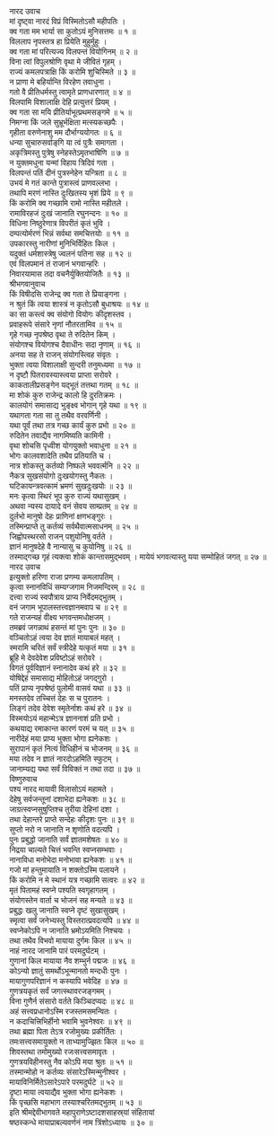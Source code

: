 नारद उवाच  
मां दृष्ट्वा नारदं विप्रं विस्मितोऽसौ महीपतिः ।  
क्व गता मम भार्या सा कुतोऽयं मुनिसत्तमः ॥ १ ॥  
विललाप नृपस्तत्र हा प्रियेति मुहुर्मुहुः ।  
क्व गता मां परित्यज्य विलपन्तं वियोगिनम् ॥ २ ॥  
विना त्वां विपुलश्रोणि वृथा मे जीवितं गृहम् ।  
राज्यं कमलपत्राक्षि किं करोमि शुचिस्मिते ॥ ३ ॥  
न प्राणा मे बहिर्यान्ति विरहेण तवाधुना ।  
गतो वै प्रीतिधर्मस्तु त्वामृते प्राणधारणात् ॥ ४ ॥  
विलपामि विशालाक्षि देहि प्रत्युत्तरं प्रियम् ।  
क्व गता सा मयि प्रीतिर्याभूत्प्रथमसङ्गमे ॥ ५ ॥  
निमग्ना किं जले सुभ्रूर्भक्षिता मत्स्यकच्छपैः ।  
गृहीता वरुणेनाशु मम दौर्भाग्ययोगतः ॥ ६ ॥  
धन्या सुचारुसर्वाङ्‌गि या त्वं पुत्रैः समागता ।  
अकृत्रिमस्तु पुत्रेषु स्नेहस्तेऽमृतभाषिणि ॥ ७ ॥  
न युक्तमधुना यन्मां विहाय त्रिदिवं गता ।  
विलपन्तं पतिं दीनं पुत्रस्नेहेन यन्त्रिता ॥ ८ ॥  
उभयं मे गतं कान्ते पुत्रास्त्वं प्राणवल्लभा ।  
तथापि मरणं नास्ति दुःखितस्य भृशं प्रिये ॥ ९ ॥  
किं करोमि क्व गच्छामि रामो नास्ति महीतले ।  
रामाविरहजं दुःखं जानाति रघुनन्दनः ॥ १० ॥  
विधिना निष्ठुरेणात्र विपरीतं कृतं भुवि ।  
दम्पत्योर्मरणं भिन्नं सर्वथा समचित्तयोः ॥ ११ ॥  
उपकारस्तु नारीणां मुनिभिर्विहितः किल ।  
यदुक्तं धर्मशास्त्रेषु ज्वलनं पतिना सह ॥ १२ ॥  
एवं विलपमानं तं राजानं भगवान्हरिः ।  
निवारयामास तदा वचनैर्युक्तियोजितैः ॥ १३ ॥  
श्रीभगवानुवाच  
किं विषीदसि राजेन्द्र क्व गता ते प्रियाङ्गना ।  
न श्रुतं किं त्वया शास्त्रं न कृतोऽसौ बुधाश्रयः ॥ १४ ॥  
का सा कस्त्वं क्व संयोगो वियोगः कीदृशस्तव ।  
प्रवाहरूपे संसारे नृणां नौतरतामिव ॥ १५ ॥  
गृहे गच्छ नृपश्रेष्ठ वृथा ते रुदितेन किम् ।  
संयोगश्च वियोगश्च दैवाधीनः सदा नृणाम् ॥ १६ ॥  
अनया सह ते राजन् संयोगस्त्विह संवृतः ।  
भुक्ता त्वया विशालाक्षी सुन्दरी तनुमध्यमा ॥ १७ ॥  
न दृष्टौ पितरावस्यास्त्वया प्राप्ता सरोवरे ।  
काकतालीप्रसङ्गेन यद्‌भूतं तत्तथा गतम् ॥ १८ ॥  
मा शोकं कुरु राजेन्द्र कालो हि दुरतिक्रमः ।  
कालयोगं समासाद्य भुङ्क्ष्व भोगान् गृहे यथा ॥ १९ ॥  
यथागता गता सा तु तथैव वरवर्णिनी ।  
यथा पूर्वं तथा तत्र गच्छ कार्यं कुरु प्रभो ॥ २० ॥  
रुदितेन तवाद्यैव नागमिष्यति कामिनी ।  
वृथा शोचसि पृध्वीश योगयुक्तो भवाधुना ॥ २१ ॥  
भोगः कालवशादेति तथैव प्रतियाति च ।  
नात्र शोकस्तु कर्तव्यो निष्फले भववर्त्मनि ॥ २२ ॥  
नैकत्र सुखसंयोगो दुःखयोगस्तु नैकतः ।  
घटिकायन्त्रवत्कामं भ्रमणं सुखदुःखयोः ॥ २३ ॥  
मनः कृत्वा स्थिरं भूप कुरु राज्यं यथासुखम् ।  
अथवा न्यस्य दायादे वनं सेवय साम्प्रतम् ॥ २४ ॥  
दुर्लभो मानुषो देहः प्राणिनां क्षणभङ्गुरः ।  
तस्मिन्प्राप्ते तु कर्तव्यं सर्वथैवात्मसाधनम् ॥ २५ ॥  
जिह्वोपस्थरसो राजन् पशुयोनिषु वर्तते ।  
ज्ञानं मानुषदेहे वै नान्यासु च कुयोनिषु ॥ २६ ॥  
तस्माद्‌गच्छ गृहं त्यक्त्वा शोकं कान्तासमुद्‌भवम् ।
मायेयं भगवत्यास्तु यया सम्मोहितं जगत् ॥ २७ ॥  
नारद उवाच  
इत्युक्तो हरिणा राजा प्रणम्य कमलापतिम् ।  
कृत्वा स्नानविधिं सम्यग्जगाम निजमन्दिरम् ॥ २८ ॥  
दत्त्वा राज्यं स्वपौत्राय प्राप्य निर्वेदमद्‌भुतम् ।  
वनं जगाम भूपालस्तत्त्वज्ञानमवाप च ॥ २९ ॥  
गते राजन्यहं वीक्ष्य भगवन्तमधोक्षजम् ।  
तमब्रवं जगन्नाथं हसन्तं मां पुनः पुनः ॥ ३० ॥  
वञ्चितोऽहं त्वया देव ज्ञातं मायाबलं महत् ।  
स्मरामि चरितं सर्वं स्त्रीदेहे यत्कृतं मया ॥ ३१ ॥  
ब्रूहि मे देवदेवेश प्रविष्टोऽहं सरोवरे ।  
विगतं पूर्वविज्ञानं स्नानादेव कथं हरे ॥ ३२ ॥  
योषिद्देहं समासाद्य मोहितोऽहं जगद्‌गुरो ।  
पतिं प्राप्य नृपश्रेष्ठं पुलोमी वासवं यथा ॥ ३३ ॥  
मनस्तदेव तच्चित्तं देहः स च पुरातनः ।  
लिङ्गं तदेव देवेश स्मृतेर्नाशः कथं हरे ॥ ३४ ॥  
विस्मयोऽयं महान्मेऽत्र ज्ञाननाशं प्रति प्रभो ।  
कथयाद्य रमाकान्त कारणं परमं च यत् ॥ ३५ ॥  
नारीदेहं मया प्राप्य भुक्ता भोगा ह्यनेकशः ।  
सुरापानं कृतं नित्यं विधिहीनं च भोजनम् ॥ ३६ ॥  
मया तदेव न ज्ञातं नारदोऽहमिति स्फुटम् ।  
जानाम्यद्य यथा सर्वं विविक्तं न तथा तदा ॥ ३७ ॥  
विष्णुरुवाच  
पश्य नारद मायावी विलासोऽयं महामते ।  
देहेषु सर्वजन्तूनां दशाभेदा ह्यनेकशः ॥ ३८ ॥  
जाग्रत्स्वप्नसुषुप्तिश्च तुरीया देहिनां दशा ।  
तथा देहान्तरे प्राप्ते सन्देहः कीदृशः पुनः ॥ ३९ ॥  
सुप्तो नरो न जानाति न शृणोति वदत्यपि ।  
पुनः प्रबुद्धो जानाति सर्वं ज्ञातमशेषतः ॥ ४० ॥  
निद्रया चाल्यते चित्तं भवन्ति स्वप्नसम्भवाः ।  
नानाविधा मनोभेदा मनोभावा ह्यनेकशः ॥ ४१ ॥  
गजो मां हन्तुमायाति न शक्तोऽस्मि पलायने ।  
किं करोमि न मे स्थानं यत्र गच्छामि सत्वरः ॥ ४२ ॥  
मृतं पितामहं स्वप्ने पश्यति स्वगृहागतम् ।  
संयोगस्तेन वार्ता च भोजनं सह मन्यते ॥ ४३ ॥  
प्रबुद्धः खलु जानाति स्वप्ने दृष्टं सुखासुखम् ।  
स्मृत्वा सर्वं जनेभ्यस्तु विस्तरात्प्रवदत्यपि ॥ ४४ ॥  
स्वप्नेकोऽपि न जानाति भ्रमोऽयमिति निश्चयः ।  
तथा तथैव विभवो मायाया दुर्गमः किल ॥ ४५ ॥  
नाहं नारद जानामि पारं परमदुर्घटम् ।  
गुणानां किल मायाया नैव शम्भुर्न पद्मजः ॥ ४६ ॥  
कोऽन्यो ज्ञातुं समर्थोऽभून्मानतो मन्दधीः पुनः ।  
मायागुणपरिज्ञानं न कस्यापि भवेदिह ॥ ४७ ॥  
गुणत्रयकृतं सर्वं जगत्स्थावरजङ्गमम् ।  
विना गुणैर्न संसारो वर्तते किञ्चिदप्यदः ॥ ४८ ॥  
अहं सत्त्वप्रधानोऽस्मि रजस्तमसमन्वितः ।  
न कदाचित्त्रिभिर्हीनो भवामि भुवनेश्वरः ॥ ४९ ॥  
तथा ब्रह्मा पिता तेऽत्र रजोमुख्यः प्रकीर्तितः ।  
तमःसत्त्वसमायुक्तो न ताभ्यामुज्झितः किल ॥ ५० ॥  
शिवस्तथा तमोमुख्यो रजःसत्त्वसमावृतः ।  
गुणत्रयविहीनस्तु नैव कोऽपि मया श्रुतः ॥ ५१ ॥  
तस्मान्मोहो न कर्तव्यः संसारेऽस्मिन्मुनीश्वर ।  
मायाविनिर्मितेऽसारेऽपारे परमदुर्घटे ॥ ५२ ॥  
दृष्टा माया त्वयाद्यैव भुक्ता भोगा ह्यनेकशः ।  
किं पृच्छसि महाभाग तस्याश्चरितमद्‌भुतम् ॥ ५३ ॥  
इति श्रीमद्देवीभागवते महापुराणेऽष्टादशसाहस्र्यां संहितायां  
षष्ठस्कन्धे मायाप्राबल्यवर्णनं नाम त्रिंशोऽध्यायः ॥ ३० ॥
